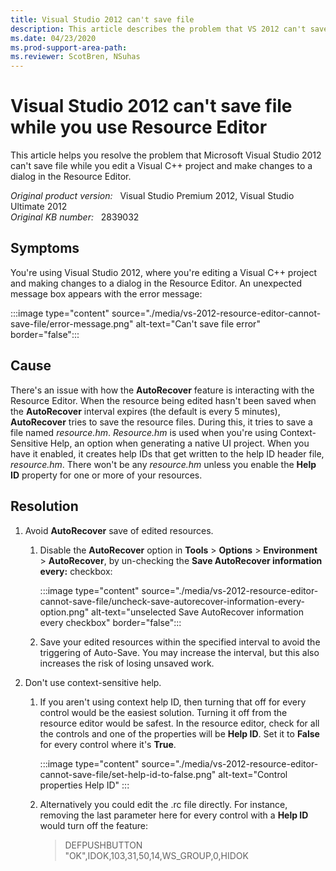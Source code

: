 ```yaml
---
title: Visual Studio 2012 can't save file
description: This article describes the problem that VS 2012 can't save file while using Resource Editor, and provides a solution.
ms.date: 04/23/2020
ms.prod-support-area-path:
ms.reviewer: ScotBren, NSuhas
---
```

# Visual Studio 2012 can't save file while you use Resource Editor

This article helps you resolve the problem that Microsoft Visual Studio 2012 can't save file while you edit a Visual C++ project and make changes to a dialog in the Resource Editor.

_Original product version:_ &nbsp; Visual Studio Premium 2012, Visual Studio Ultimate 2012  
_Original KB number:_ &nbsp; 2839032

## Symptoms

You're using Visual Studio 2012, where you're editing a Visual C++ project and making changes to a dialog in the Resource Editor. An unexpected message box appears with the error message:

:::image type="content" source="./media/vs-2012-resource-editor-cannot-save-file/error-message.png" alt-text="Can't save file error" border="false":::

## Cause

There's an issue with how the **AutoRecover** feature is interacting with the Resource Editor. When the resource being edited hasn't been saved when the **AutoRecover** interval expires (the default is every 5 minutes), **AutoRecover** tries to save the resource files. During this, it tries to save a file named *resource.hm*. *Resource.hm* is used when you're using Context-Sensitive Help, an option when generating a native UI project. When you have it enabled, it creates help IDs that get written to the help ID header file, *resource.hm*. There won't be any *resource.hm* unless you enable the **Help ID** property for one or more of your resources.

## Resolution

1. Avoid **AutoRecover** save of edited resources.

    1. Disable the **AutoRecover** option in **Tools** > **Options** > **Environment** > **AutoRecover**, by un-checking the **Save AutoRecover information every:** checkbox:

        :::image type="content" source="./media/vs-2012-resource-editor-cannot-save-file/uncheck-save-autorecover-information-every-option.png" alt-text="unselected Save AutoRecover information every checkbox" border="false":::

    1. Save your edited resources within the specified interval to avoid the triggering of Auto-Save. You may increase the interval, but this also increases the risk of losing unsaved work.

2. Don't use context-sensitive help.

    1. If you aren't using context help ID, then turning that off for every control would be the easiest solution. Turning it off from the resource editor would be safest. In the resource editor, check for all the controls and one of the properties will be **Help ID**. Set it to **False** for every control where it's **True**.

        :::image type="content" source="./media/vs-2012-resource-editor-cannot-save-file/set-help-id-to-false.png" alt-text="Control properties Help ID" :::

    2. Alternatively you could edit the .rc file directly. For instance, removing the last parameter here for every control with a **Help ID** would turn off the feature:

        > DEFPUSHBUTTON "OK",IDOK,103,31,50,14,WS_GROUP,0,HIDOK
